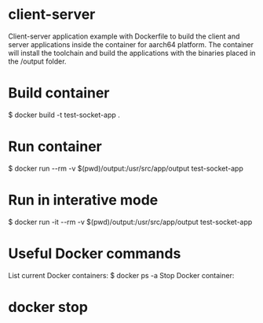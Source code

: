 # client-server
Client-server application example with Dockerfile to build the client and server applications inside the container for aarch64 platform.
The container will install the toolchain and build the applications with the binaries placed in the /output folder.

# Build container
$ docker build -t test-socket-app .

# Run container
$ docker run --rm -v $(pwd)/output:/usr/src/app/output test-socket-app

# Run in interative mode
$ docker run -it --rm -v $(pwd)/output:/usr/src/app/output test-socket-app

# Useful Docker commands
List current Docker containers:
$ docker ps -a
Stop Docker container:
# docker stop <container ID>  

